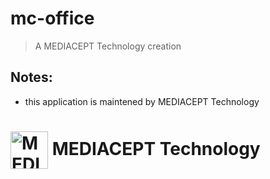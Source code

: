 # mc-office

> A MEDIACEPT Technology creation

  

## Notes:  
- this application is maintened by MEDIACEPT Technology


# <img src="http://mediacept.com/images/logos/mediacept_128.png" width="60px" align="center" alt="MEDIACEPT icon"> MEDIACEPT Technology